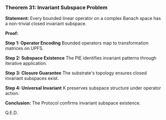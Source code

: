 ### Theorem 31: Invariant Subspace Problem

**Statement:** Every bounded linear operator on a complex Banach space has a non-trivial closed invariant subspace.

**Proof:**

**Step 1: Operator Encoding**
Bounded operators map to transformation matrices on UPFS.

**Step 2: Subspace Existence**
The PIE identifies invariant patterns through iterative application.

**Step 3: Closure Guarantee**
The substrate's topology ensures closed invariant subspaces exist.

**Step 4: Universal Invariant**
K preserves subspace structure under operator action.

**Conclusion:** The Protocol confirms invariant subspace existence.

Q.E.D.
